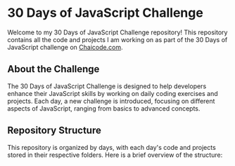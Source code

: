 # 30 Days of JavaScript Challenge

Welcome to my 30 Days of JavaScript Challenge repository! 
This repository contains all the code and projects I am working on as part of the 30 Days of JavaScript challenge on [Chaicode.com](https://chaicode.com).

## About the Challenge

The 30 Days of JavaScript Challenge is designed to help developers enhance their JavaScript skills by working on daily coding exercises and projects. 
Each day, a new challenge is introduced, focusing on different aspects of JavaScript, ranging from basics to advanced concepts.

## Repository Structure

This repository is organized by days, with each day's code and projects stored in their respective folders. Here is a brief overview of the structure:

